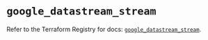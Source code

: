 # `google_datastream_stream`

Refer to the Terraform Registry for docs: [`google_datastream_stream`](https://registry.terraform.io/providers/hashicorp/google/6.14.1/docs/resources/datastream_stream).
